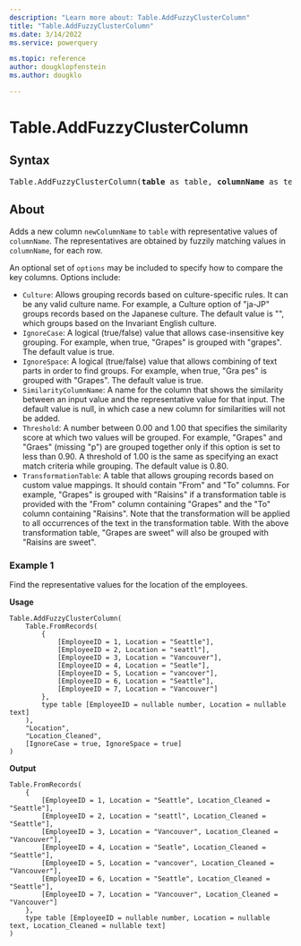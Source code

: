 ```yaml
---
description: "Learn more about: Table.AddFuzzyClusterColumn"
title: "Table.AddFuzzyClusterColumn"
ms.date: 3/14/2022
ms.service: powerquery

ms.topic: reference
author: dougklopfenstein
ms.author: dougklo

---
```

# Table.AddFuzzyClusterColumn

## Syntax

<pre>
Table.AddFuzzyClusterColumn(<b>table</b> as table, <b>columnName</b> as text, <b>newColumnName</b> as text, optional <b>options</b> as nullable record) as table
</pre>
  
## About  

Adds a new column `newColumnName` to `table` with representative values of `columnName`. The representatives are obtained by fuzzily matching values in `columnName`, for each row.

An optional set of `options` may be included to specify how to compare the key columns. Options include:

* `Culture`: Allows grouping records based on culture-specific rules. It can be any valid culture name. For example, a Culture option of "ja-JP" groups records based on the Japanese culture. The default value is "", which groups based on the Invariant English culture.
* `IgnoreCase`: A logical (true/false) value that allows case-insensitive key grouping. For example, when true, "Grapes" is grouped with "grapes". The default value is true.
* `IgnoreSpace`: A logical (true/false) value that allows combining of text parts in order to find groups. For example, when true, "Gra pes" is grouped with "Grapes". The default value is true.
* `SimilarityColumnName`: A name for the column that shows the similarity between an input value and the representative value for that input. The default value is null, in which case a new column for similarities will not be added.
* `Threshold`: A number between 0.00 and 1.00 that specifies the similarity score at which two values will be grouped. For example, "Grapes" and "Graes" (missing "p") are grouped together only if this option is set to less than 0.90. A threshold of 1.00 is the same as specifying an exact match criteria while grouping. The default value is 0.80.
* `TransformationTable`: A table that allows grouping records based on custom value mappings. It should contain "From" and "To" columns. For example, "Grapes" is grouped with "Raisins" if a transformation table is provided with the "From" column containing "Grapes" and the "To" column containing "Raisins". Note that the transformation will be applied to all occurrences of the text in the transformation table. With the above transformation table, "Grapes are sweet" will also be grouped with "Raisins are sweet".

### Example 1

Find the representative values for the location of the employees.

**Usage**

```powerquery-m
Table.AddFuzzyClusterColumn(
    Table.FromRecords(
        {
            [EmployeeID = 1, Location = "Seattle"],
            [EmployeeID = 2, Location = "seattl"],
            [EmployeeID = 3, Location = "Vancouver"],
            [EmployeeID = 4, Location = "Seatle"],
            [EmployeeID = 5, Location = "vancover"],
            [EmployeeID = 6, Location = "Seattle"],
            [EmployeeID = 7, Location = "Vancouver"]
        },
        type table [EmployeeID = nullable number, Location = nullable text]
    ),
    "Location",
    "Location_Cleaned",
    [IgnoreCase = true, IgnoreSpace = true]
)
```

**Output**

```powerquery-m
Table.FromRecords(
    {
        [EmployeeID = 1, Location = "Seattle", Location_Cleaned = "Seattle"],
        [EmployeeID = 2, Location = "seattl", Location_Cleaned = "Seattle"],
        [EmployeeID = 3, Location = "Vancouver", Location_Cleaned = "Vancouver"],
        [EmployeeID = 4, Location = "Seatle", Location_Cleaned = "Seattle"],
        [EmployeeID = 5, Location = "vancover", Location_Cleaned = "Vancouver"],
        [EmployeeID = 6, Location = "Seattle", Location_Cleaned = "Seattle"],
        [EmployeeID = 7, Location = "Vancouver", Location_Cleaned = "Vancouver"]
    },
    type table [EmployeeID = nullable number, Location = nullable text, Location_Cleaned = nullable text]
)
```
